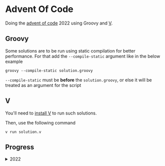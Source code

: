 # Advent Of Code

Doing the [advent of code](https://adventofcode.com) 2022 using Groovy and [V](https://github.com/vlang/v).

## Groovy
Some solutions are to be run using static compilation for better performance. For that add the `--compile-static`
argument like in the below example

```shell
groovy --compile-static solution.groovy
```

`--compile-static` must be **before** the `solution.groovy`, or else it will be treated as an argument for the script

## V

You'll need to [install V](https://github.com/vlang/v#installing-v-from-source) to run such solutions.

Then, use the following command
```shell
v run solution.v
```

## Progress
<details>
  <summary>2022</summary>

| Day | Part 1<br/>Groovy   | Part 2<br/>Groovy  | Part 1<br/>V       | Part 2<br/>V       |
|-----|---------------------|--------------------|--------------------|--------------------|
| 1   | :white_check_mark:	 | :white_check_mark: | :white_check_mark: | :white_check_mark: |
| 2   | :white_check_mark:  | :white_check_mark: | :white_check_mark: | :white_check_mark: |
| 3   | :white_check_mark:  | :white_check_mark: | :white_check_mark: | :white_check_mark: |
| 4   | :white_check_mark:  | :white_check_mark: | :white_check_mark: | :white_check_mark: |
| 5   | :white_check_mark:  | :white_check_mark: | :white_check_mark: | :white_check_mark: |
| 6   | :white_check_mark:  | :white_check_mark: | :white_check_mark: | :white_check_mark: |
| 7   | :white_check_mark:  | :white_check_mark: | :x:                | :x:                |
| 8   | :white_check_mark:  | :white_check_mark: | :x:                | :x:                |
| 9   | :white_check_mark:  | :white_check_mark: | :x:                | :x:                |
| 10  | :white_check_mark:  | :white_check_mark: | :x:                | :x:                |
| 11  | :white_check_mark:  | :white_check_mark: | :x:                | :x:                |
| 12  | :white_check_mark:  | :white_check_mark: | :x:                | :x:                |
| 13  | :white_check_mark:  | :white_check_mark: | :x:                | :x:                |
| 14  | :white_check_mark:  | :white_check_mark: | :x:                | :x:                |
| 15  | :white_check_mark:  | :x:                | :x:                | :x:                |
| 16  | :white_check_mark:  | :white_check_mark: | :x:                | :x:                |
| 17  | :white_check_mark:  | :x:                | :x:                | :x:                |

</details>